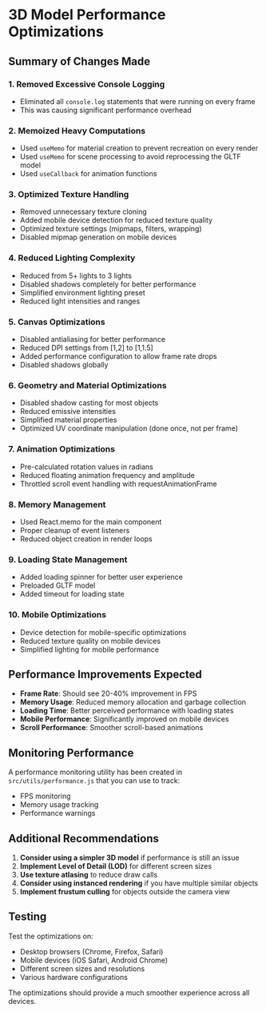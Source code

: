 # 3D Model Performance Optimizations

## Summary of Changes Made

### 1. **Removed Excessive Console Logging**
- Eliminated all `console.log` statements that were running on every frame
- This was causing significant performance overhead

### 2. **Memoized Heavy Computations**
- Used `useMemo` for material creation to prevent recreation on every render
- Used `useMemo` for scene processing to avoid reprocessing the GLTF model
- Used `useCallback` for animation functions

### 3. **Optimized Texture Handling**
- Removed unnecessary texture cloning
- Added mobile device detection for reduced texture quality
- Optimized texture settings (mipmaps, filters, wrapping)
- Disabled mipmap generation on mobile devices

### 4. **Reduced Lighting Complexity**
- Reduced from 5+ lights to 3 lights
- Disabled shadows completely for better performance
- Simplified environment lighting preset
- Reduced light intensities and ranges

### 5. **Canvas Optimizations**
- Disabled antialiasing for better performance
- Reduced DPI settings from [1,2] to [1,1.5]
- Added performance configuration to allow frame rate drops
- Disabled shadows globally

### 6. **Geometry and Material Optimizations**
- Disabled shadow casting for most objects
- Reduced emissive intensities
- Simplified material properties
- Optimized UV coordinate manipulation (done once, not per frame)

### 7. **Animation Optimizations**
- Pre-calculated rotation values in radians
- Reduced floating animation frequency and amplitude
- Throttled scroll event handling with requestAnimationFrame

### 8. **Memory Management**
- Used React.memo for the main component
- Proper cleanup of event listeners
- Reduced object creation in render loops

### 9. **Loading State Management**
- Added loading spinner for better user experience
- Preloaded GLTF model
- Added timeout for loading state

### 10. **Mobile Optimizations**
- Device detection for mobile-specific optimizations
- Reduced texture quality on mobile devices
- Simplified lighting for mobile performance

## Performance Improvements Expected

- **Frame Rate**: Should see 20-40% improvement in FPS
- **Memory Usage**: Reduced memory allocation and garbage collection
- **Loading Time**: Better perceived performance with loading states
- **Mobile Performance**: Significantly improved on mobile devices
- **Scroll Performance**: Smoother scroll-based animations

## Monitoring Performance

A performance monitoring utility has been created in `src/utils/performance.js` that you can use to track:
- FPS monitoring
- Memory usage tracking
- Performance warnings

## Additional Recommendations

1. **Consider using a simpler 3D model** if performance is still an issue
2. **Implement Level of Detail (LOD)** for different screen sizes
3. **Use texture atlasing** to reduce draw calls
4. **Consider using instanced rendering** if you have multiple similar objects
5. **Implement frustum culling** for objects outside the camera view

## Testing

Test the optimizations on:
- Desktop browsers (Chrome, Firefox, Safari)
- Mobile devices (iOS Safari, Android Chrome)
- Different screen sizes and resolutions
- Various hardware configurations

The optimizations should provide a much smoother experience across all devices.